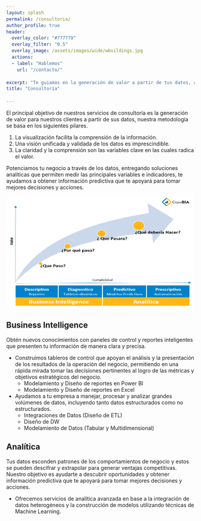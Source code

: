 ```yaml
---
layout: splash
permalink: /consultoria/
author_profile: true
header:
  overlay_color: "#777779"
  overlay_filter: "0.5"
  overlay_image: /assets/images/wide/wbuildings.jpg
  actions:
  - label: "Hablemos"
    url: "/contacto/"

excerpt: "Te guiamos en la generación de valor a partir de tus datos, asesorandote en el uso de las principales tecnologías como Power BI, Azure, SQL, Data factory, Databricks"
title: "Consultoría"

---
```


El principal objetivo de nuestros servicios de consultoría es la generación de valor para nuestros clientes a partir de sus datos, nuestra metodología se basa en los siguientes pilares.

1. La visualización facilita la comprensión de la información.
2. Una visión unificada y validada de los datos es imprescindible.
3. La claridad y la comprensión son las variables clave en las cuales radica el valor.

Potenciamos tu negocio a través de los datos, entregando soluciones analíticas que permiten medir las principales variables e indicadores, te ayudamos a obtener información predictiva que te apoyará para tomar mejores decisiones y acciones.

<p align="center">
  <img width="500" height="300" alt="Generacion Valor a partir de los Datos" src="/assets/images/cuadrado/procesodata.png">
</p>

## Business Intelligence

Obtén nuevos conocimientos con paneles de control y reportes inteligentes que presenten tu información de manera clara y precisa.

+ Construimos tableros de control que apoyan el análisis y la presentación de los resultados de la operación del negocio, permitiendo en una rápida mirada tomar las decisiones pertinentes al logro de las métricas y objetivos estratégicos del negocio.
    - Modelamiento y Diseño de reportes en Power BI
    - Modelamiento y Diseño de reportes en Excel
+ Ayudamos a tu empresa a manejar, procesar y analizar grandes volúmenes de datos, incluyendo tanto datos estructurados como no estructurados.
  - Integraciones de Datos (Diseño de ETL)
  - Diseño de DW
  - Modelamiento de Datos (Tabular y Multidimensional)

## Analítica

Tus datos esconden patrones de los comportamientos de negocio y estos se pueden descifrar y extrapolar para generar ventajas competitivas. Nuestro objetivo es ayudarte a descubrir oportunidades y obtener información predictiva que te apoyará para tomar mejores decisiones y acciones.

- Ofrecemos servicios de analítica avanzada en base a la integración de datos heterogéneos y la construcción de modelos utilizando técnicas de Machine Learning.
